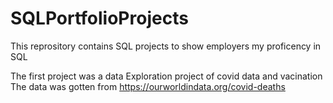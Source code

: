 # SQLPortfolioProjects
This reprository contains SQL projects to show employers my proficency in SQL

The first project was a data Exploration project of covid data and vacination
The data was gotten from https://ourworldindata.org/covid-deaths

